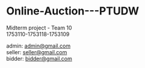# Online-Auction---PTUDW

Midterm project - Team 10<br/>
1753110-1753118-1753109


admin: admin@gmail.com <br/>
seller: seller@gmail.com <br/>
bidder: bidder@gmail.com
